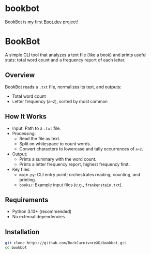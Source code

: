 # bookbot

BookBot is my first [Boot.dev](https://www.boot.dev) project!

# BookBot

A simple CLI tool that analyzes a text file (like a book) and prints useful stats: total word count and a frequency report of each letter.

## Overview
BookBot reads a `.txt` file, normalizes its text, and outputs:
- Total word count
- Letter frequency (a–z), sorted by most common

## How It Works
- Input: Path to a `.txt` file.
- Processing:
  - Read the file as text.
  - Split on whitespace to count words.
  - Convert characters to lowercase and tally occurrences of `a`–`z`.
- Output:
  - Prints a summary with the word count.
  - Prints a letter frequency report, highest frequency first.
- Key files:
  - `main.py`: CLI entry point; orchestrates reading, counting, and printing.
  - `books/`: Example input files (e.g., `frankenstein.txt`).

## Requirements
- Python 3.10+ (recommended)
- No external dependencies

## Installation
```bash
git clone https://github.com/RockCarnivoreXD/bookbot.git
cd bookbot
